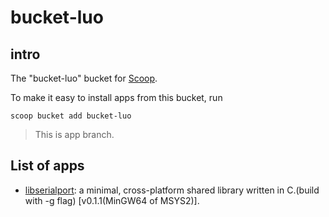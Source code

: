 # bucket-luo

## intro

The "bucket-luo" bucket for [Scoop](http://scoop.sh).  

To make it easy to install apps from this bucket, run  

`scoop bucket add bucket-luo`  

> This is app branch.

## List of apps

- [libserialport](https://raw.githubusercontent.com/luozongtong123/bucket-luo/app/libserialport-0.1.1.tar.xz): a minimal, cross-platform shared library written in C.(build with -g flag) [v0.1.1(MinGW64 of MSYS2)].

